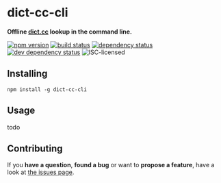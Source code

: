 # dict-cc-cli

**Offline [dict.cc](http://www.dict.cc/) lookup in the command line.**

[![npm version](https://img.shields.io/npm/v/dict-cc-cli.svg)](https://www.npmjs.com/package/dict-cc-cli)
[![build status](https://img.shields.io/travis/derhuerst/dict-cc-cli.svg)](https://travis-ci.org/derhuerst/dict-cc-cli)
[![dependency status](https://img.shields.io/david/derhuerst/dict-cc-cli.svg)](https://david-dm.org/derhuerst/dict-cc-cli)
[![dev dependency status](https://img.shields.io/david/dev/derhuerst/dict-cc-cli.svg)](https://david-dm.org/derhuerst/dict-cc-cli#info=devDependencies)
![ISC-licensed](https://img.shields.io/github/license/derhuerst/dict-cc-cli.svg)


## Installing

```shell
npm install -g dict-cc-cli
```


## Usage

todo


## Contributing

If you **have a question**, **found a bug** or want to **propose a feature**, have a look at [the issues page](https://github.com/derhuerst/dict-cc-cli/issues).
